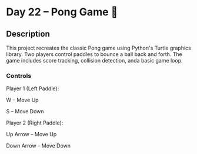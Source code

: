 # Day 22 – Pong Game 🏓

## Description
This project recreates the classic Pong game using Python's Turtle graphics library.
Two players control paddles to bounce a ball back and forth. The game includes score tracking, collision detection, anda basic game loop.

### Controls
Player 1 (Left Paddle):

W – Move Up

S – Move Down

Player 2 (Right Paddle):

Up Arrow – Move Up

Down Arrow – Move Down
